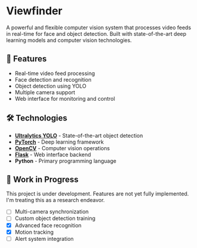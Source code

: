 # Viewfinder

A powerful and flexible computer vision system that processes video feeds in real-time for face and object detection. Built with state-of-the-art deep learning models and computer vision technologies.

## 🚀 Features

- Real-time video feed processing
- Face detection and recognition
- Object detection using YOLO
- Multiple camera support
- Web interface for monitoring and control

## 🛠️ Technologies

- **[Ultralytics YOLO](https://github.com/ultralytics/yolov5)** - State-of-the-art object detection
- **[PyTorch](https://pytorch.org/)** - Deep learning framework
- **[OpenCV](https://opencv.org/)** - Computer vision operations
- **[Flask](https://flask.palletsprojects.com/)** - Web interface backend
- **Python** - Primary programming language

## 🚧 Work in Progress

This project is under development. Features are not yet fully implemented. I'm treating this as a research endeavor.

- [ ] Multi-camera synchronization
- [ ] Custom object detection training
- [x] Advanced face recognition
- [x] Motion tracking
- [ ] Alert system integration

